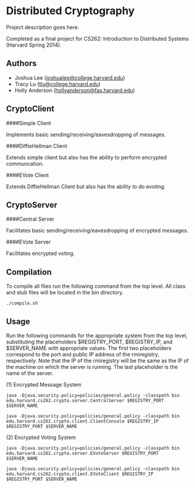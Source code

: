 Distributed Cryptography
=============

Project description goes here.

Completed as a final project for CS262: Introduction to Distributed Systems (Harvard Spring 2014).

Authors
-------
* Joshua Lee (joshualee@college.harvard.edu)
* Tracy Lu (tlu@college.harvard.edu)
* Holly Anderson (hollyanderson@fas.harvard.edu)

CryptoClient
-------------

####Simple Client

Implements basic sending/receiving/eavesdropping of messages.

####DiffieHellman Client

Extends simple client but also has the ability to perform encrypted communcation.

####EVote Client

Extends DiffieHellman Client but also has the ability to do evoting.

CryptoServer
-------------

####Central Server

Facilitates basic sending/receiving/eavesdropping of encrypted messages.

####EVote Server

Facilitates encrypted voting.

Compilation
-----------------
To compile all files run the following command from the top level. All class and stub files will be located in the bin directory.

	./compile.sh
	
Usage
-----------------
Run the following commands for the appropriate system from the top level, substituting the placeholders $REGISTRY_PORT, $REGISTRY_IP, and $SERVER_NAME with appropriate values. The first two placeholders correspond to the port and public IP address of the rmiregistry, respectively. Note that the IP of the rmiregistry will be the same as the IP of the machine on which the server is running. The last placeholder is the name of the server.

(1) Encrypted Message System

    java -Djava.security.policy=policies/general.policy -classpath bin edu.harvard.cs262.crypto.server.CentralServer $REGISTRY_PORT $SERVER_NAME

    java -Djava.security.policy=policies/general.policy -classpath bin edu.harvard.cs262.crypto.client.ClientConsole $REGISTRY_IP $REGISTRY_PORT $SERVER_NAME
   
(2) Encrypted Voting System

    java -Djava.security.policy=policies/general.policy -classpath bin edu.harvard.cs262.crypto.server.EVoteServer $REGISTRY_PORT $SERVER_NAME

    java -Djava.security.policy=policies/general.policy -classpath bin edu.harvard.cs262.crypto.client.EVoteClient $REGISTRY_IP $REGISTRY_PORT $SERVER_NAME
